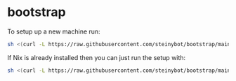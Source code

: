 # bootstrap

To setup up a new machine run:

```sh
sh <(curl -L https://raw.githubusercontent.com/steinybot/bootstrap/main/bootstrap.sh)
```

If Nix is already installed then you can just run the setup with:

```sh
sh <(curl -L https://raw.githubusercontent.com/steinybot/bootstrap/main/setup.sh)
```

